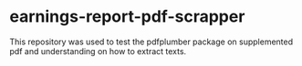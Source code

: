# earnings-report-pdf-scrapper
This repository was used to test the pdfplumber package on supplemented pdf and understanding on how to extract texts.
